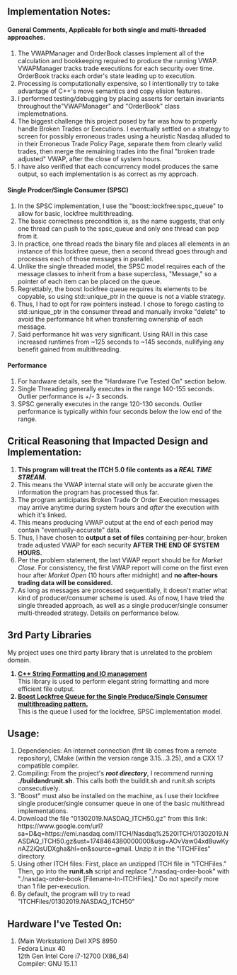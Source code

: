 ## Implementation Notes:
<h4>General Comments, Applicable for both single and multi-threaded approaches.</h4>
<ol>
    <li>The VWAPManager and OrderBook classes implement all of the calculation and bookkeeping required to produce the running VWAP. VWAPManager tracks trade executions for each security over time. OrderBook tracks each order's state leading up to execution.</li>
    <li>Processing is computationally expensive, so I intentionally try to take advantage of C++'s move semantics and copy elision features. </li>
    <li>I performed testing/debugging by placing asserts for certain invariants throughout the"VWAPManager" and "OrderBook" class implemetnations.</li>
    <li>The biggest challenge this project posed by far was how to properly handle Broken Trades or Executions. I eventually settled on a strategy to screen for possibly erroneous trades using a heuristic Nasdaq alluded to in their Erroneous Trade Policy Page, separate them from clearly valid trades, then merge the remaining trades into the final "broken trade adjusted" VWAP, after the close of system hours.</li>
    <li>I have also verified that each concurrency model produces the same output, so each implementation is as correct as my approach.</li>
</ol>
<h4>Single Prodcer/Single Consumer (SPSC)</h4>
<ol>
    <li>In the SPSC implementation, I use the "boost::lockfree:spsc_queue" to allow for basic, lockfree multithreading.</li>
    <li>The basic correctness precondition is, as the name suggests, that only one thread can push to the spsc_queue and only one thread can pop from it.</li>
    <li>In practice, one thread reads the binary file and places all elements in an instance of this lockfree queue, then a second thread goes through and processes each of those messages in parallel.</li>
    <li>Unlike the single threaded model, the SPSC model requires each of the message classes to inherit from a base superclass, "Message," so a pointer of each item can be placed on the queue.</li>
    <li>Regrettably, the boost lockfree queue requires its elements to be copyable, so using std::unique_ptr<Message> in the queue is not a viable strategy.</li>
    <li>Thus, I had to opt for raw pointers instead. I chose to forego casting to std::unique_ptr<Message> in the consumer thread and manually invoke "delete" to avoid the performance hit when transferring ownership of each message.</li>  
    <li>Said performance hit was very significant. Using RAII in this case increased runtimes from ~125 seconds to ~145 seconds, nullifying any benefit gained from multithreading.</li>
</ol>
<h4>Performance</h4>
<ol>
    <li>For hardware details, see the "Hardware I've Tested On" section below.</li>
    <li>Single Threading generally executes in the range 140-155 seconds. Outlier performance is +/- 3 seconds.</li>
    <li>SPSC generally executes in the range 120-130 seconds. Outlier performance is typically within four seconds below the low end of the range.</li>
</ol>

## Critical Reasoning that Impacted Design and Implementation:
<ol>
    <li><b>This program will treat the ITCH 5.0 file contents as a <em>REAL TIME STREAM</em>.</b></li>
    <li>This means the VWAP internal state will only be accurate given the information the program has processed thus far.</li>
    <li>The program anticipates Broken Trade Or Order Execution messages may arrive anytime during system hours and <em>after</em> the execution with which it's linked.</li> 
    <li>This means producing VWAP output at the end of each period may contain "eventually-accurate" data.</li>
    <li>Thus, I have chosen to <b>output a set of files</b> containing per-hour, broken trade adjusted VWAP for each security <b>AFTER THE END OF SYSTEM HOURS.</b></li>
    <li>Per the problem statement, the last VWAP report should be for <em>Market Close</em>. For consistency, the first VWAP report will come on the first even hour after <em>Market Open</em> (10 hours after midnight) and <b>no after-hours trading data will be considered.</b></li>
    <li>As long as messages are processed sequentially, it doesn't matter what kind of producer/consumer scheme is used. As of now, I have tried the single threaded approach, as well as a single producer/single consumer multi-threaded strategy. Details on performance below.</li>
</ol>

## 3rd Party Libraries
My project uses one third party library that is unrelated to the problem domain.   
<ol>
    <b><a href="https://fmt.dev/11.0/" ><li>C++ String Formatting and IO management</li></a></b>
    This library is used to perform elegant string formatting and more efficient file output. 
    <b><a href="https://www.boost.org/doc/libs/latest/doc/html/doxygen/classboost_1_1lockfree_1_1spsc__queue.html#doxygen.classboost_1_1lockfree_1_1spsc__queue_1ad631dce12b26271ec5658f3f3f8104d6"><li>Boost Lockfree Queue for the Single Produce/Single Consumer multithreading pattern.</li></a></b>
    This is the queue I used for the lockfree, SPSC implementation model.
</ol>

## Usage:
<ol>
    <li>Dependencies: An internet connection (fmt lib comes from a remote repository), CMake (within the version range 3.15...3.25), and a CXX 17 compatible compiler.</li>
    <li>Compiling: From the project's <em><b>root directory</b></em>, I recommend running <b>./buildandrunit.sh</b>. This calls both the buildit.sh and runit.sh scripts consecutively.</li>
    <li>"Boost" must also be installed on the machine, as I use their lockfree single producer/single consumer queue in one of the basic multithread implementations.</li>
    <li>Download the file "01302019.NASDAQ_ITCH50.gz" from this link: https://www.google.com/url?sa=D&q=https://emi.nasdaq.com/ITCH/Nasdaq%2520ITCH/01302019.NASDAQ_ITCH50.gz&ust=1748464380000000&usg=AOvVaw04xd8uwKynAZ2iQsUDXgha&hl=en&source=gmail. Unzip it in the "ITCHFiles" directory. 
    <li>Using other ITCH files: First, place an unzipped ITCH file in "ITCHFiles." Then, go into the <b>runit.sh</b> script and replace "./nasdaq-order-book" with "./nasdaq-order-book [Filename-In-ITCHFiles]." Do not specify more than 1 file per-execution.</li>
    <li>By default, the program will try to read "ITCHFiles/01302019.NASDAQ_ITCH50"</li>
</ol>

## Hardware I've Tested On:
<ol>
    <li>(Main Workstation) Dell XPS 8950<br>Fedora Linux 40<br>12th Gen Intel Core i7-12700 (X86_64) <br>Compiler: GNU 15.1.1
</ol>